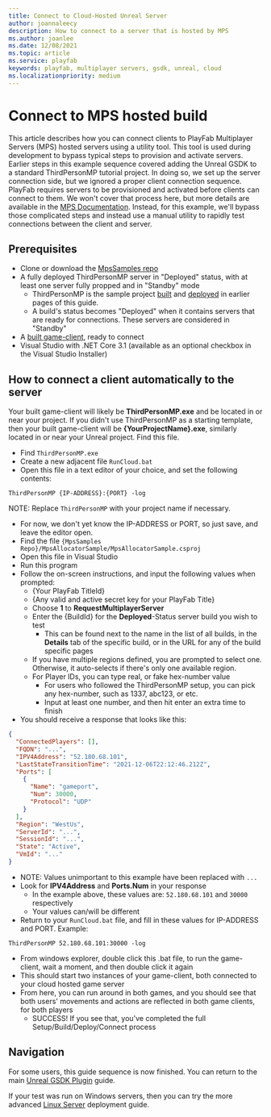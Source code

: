 ```yaml
---
title: Connect to Cloud-Hosted Unreal Server
author: joannaleecy
description: How to connect to a server that is hosted by MPS
ms.author: joanlee
ms.date: 12/08/2021
ms.topic: article
ms.service: playfab
keywords: playfab, multiplayer servers, gsdk, unreal, cloud
ms.localizationpriority: medium
---
```


# Connect to MPS hosted build

This article describes how you can connect clients to PlayFab Multiplayer Servers (MPS) hosted servers using a utility tool. This tool is used during development to bypass typical steps to provision and activate servers. Earlier steps in this example sequence covered adding the Unreal GSDK to a standard ThirdPersonMP tutorial project. In doing so, we set up the server connection side, but we ignored a proper client connection sequence. PlayFab requires servers to be provisioned and activated before clients can connect to them. We won't cover that process here, but more details are available in the [MPS Documentation](../../connecting-clients-to-game-servers.md). Instead, for this example, we'll bypass those complicated steps and instead use a manual utility to rapidly test connections between the client and server.

## Prerequisites

* Clone or download the [MpsSamples repo](https://github.com/PlayFab/MpsSamples)
* A fully deployed ThirdPersonMP server in "Deployed" status, with at least one server fully propped and in "Standby" mode
    * ThirdPersonMP is the sample project [built](building-the-third-person-mp-example-project.md) and [deployed](third-person-mp-example-project-cloud-deployment.md) in earlier pages of this guide.
    * A build's status becomes "Deployed" when it contains servers that are ready for connections. These servers are considered in "Standby"
* A [built game-client](building-the-third-person-mp-example-project.md), ready to connect
* Visual Studio with .NET Core 3.1 (available as an optional checkbox in the Visual Studio Installer)

## How to connect a client automatically to the server

Your built game-client will likely be __ThirdPersonMP.exe__ and be located in or near your project. If you didn't use ThirdPersonMP as a starting template, then your built game-client will be __{YourProjectName}.exe__, similarly located in or near your Unreal project. Find this file.

* Find ```ThirdPersonMP.exe```
* Create a new adjacent file ```RunCloud.bat```
* Open this file in a text editor of your choice, and set the following contents:

```Batch
ThirdPersonMP {IP-ADDRESS}:{PORT} -log
```

NOTE: Replace ```ThirdPersonMP``` with your project name if necessary.

* For now, we don't yet know the IP-ADDRESS or PORT, so just save, and leave the editor open.
* Find the file ```{MpsSamples Repo}/MpsAllocatorSample/MpsAllocatorSample.csproj```
* Open this file in Visual Studio
* Run this program
* Follow the on-screen instructions, and input the following values when prompted:
    * {Your PlayFab TitleId}
    * {Any valid and active secret key for your PlayFab Title}
    * Choose __1__ to __RequestMultiplayerServer__
    * Enter the {BuildId} for the __Deployed__-Status server build you wish to test
        * This can be found next to the name in the list of all builds, in the __Details__ tab of the specific build, or in the URL for any of the build specific pages
    * If you have multiple regions defined, you are prompted to select one. Otherwise, it auto-selects if there's only one available region.
    * For Player IDs, you can type real, or fake hex-number value
        * For users who followed the ThirdPersonMP setup, you can pick any hex-number, such as 1337, abc123, or etc.
        * Input at least one number, and then hit enter an extra time to finish
* You should receive a response that looks like this:

```json
{
  "ConnectedPlayers": [],
  "FQDN": "...",
  "IPV4Address": "52.180.68.101",
  "LastStateTransitionTime": "2021-12-06T22:12:46.212Z",
  "Ports": [
    {
      "Name": "gameport",
      "Num": 30000,
      "Protocol": "UDP"
    }
  ],
  "Region": "WestUs",
  "ServerId": "...",
  "SessionId": "...",
  "State": "Active",
  "VmId": "..."
}
```

* NOTE: Values unimportant to this example have been replaced with ```...```
* Look for __IPV4Address__ and __Ports.Num__ in your response
    * In the example above, these values are: ```52.180.68.101``` and ```30000``` respectively
    * Your values can/will be different
* Return to your ```RunCloud.bat``` file, and fill in these values for IP-ADDRESS and PORT. Example:

```Batch
ThirdPersonMP 52.180.68.101:30000 -log
```

* From windows explorer, double click this .bat file, to run the game-client, wait a moment, and then double click it again
* This should start two instances of your game-client, both connected to your cloud hosted game server
* From here, you can run around in both games, and you should see that both users' movements and actions are reflected in both game clients, for both players
    * SUCCESS! If you see that, you've completed the full Setup/Build/Deploy/Connect process

## Navigation

For some users, this guide sequence is now finished. You can return to the main [Unreal GSDK Plugin](index.md) guide.

If your test was run on Windows servers, then you can try the more advanced [Linux Server](setting-up-a-linux-dedicated-server-on-playfab.md) deployment guide.
